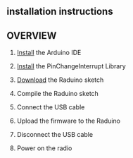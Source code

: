## installation instructions
##         OVERVIEW

1. [Install](https://github.com/amunters/bitx40/blob/master/installation_instructions/1-IDE-installation.md) the Arduino IDE

2. [Install](https://github.com/amunters/bitx40/blob/master/library-install.md) the PinChangeInterrupt Library

3. [Download](https://github.com/amunters/bitx40/blob/master/installation_instructions/download-sketch.md) the Raduino sketch

4. Compile the Raduino sketch

5. Connect the USB cable

6. Upload the firmware to the Raduino

7. Disconnect the USB cable

8. Power on the radio
